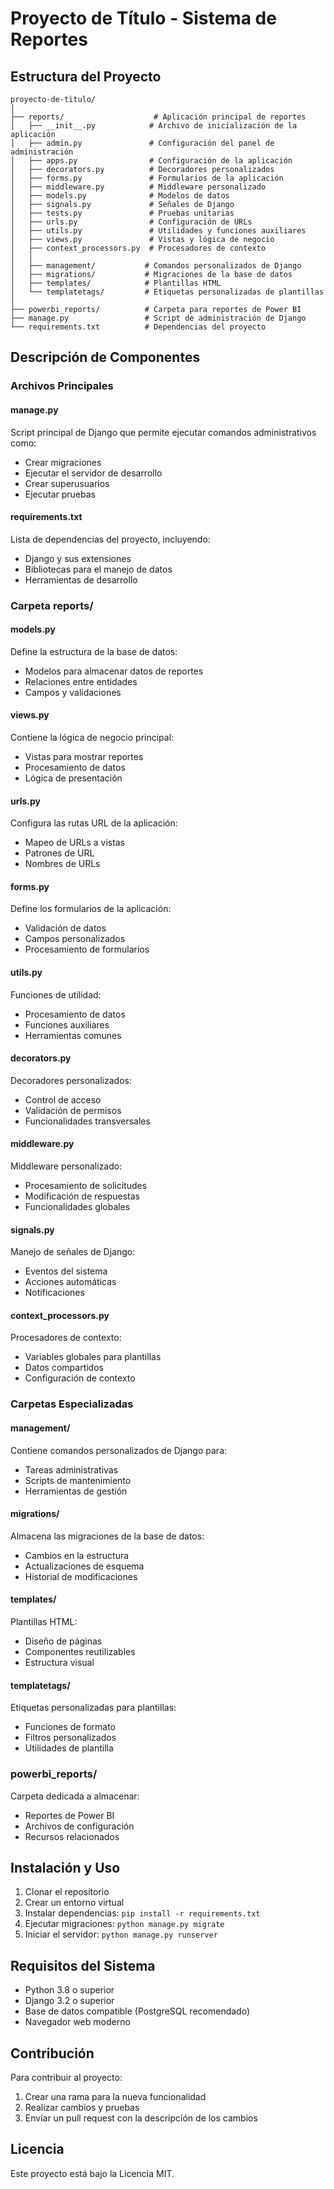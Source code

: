 # Proyecto de Título - Sistema de Reportes

## Estructura del Proyecto

```
proyecto-de-titulo/
│
├── reports/                    # Aplicación principal de reportes
│   ├── __init__.py            # Archivo de inicialización de la aplicación
│   ├── admin.py               # Configuración del panel de administración
│   ├── apps.py                # Configuración de la aplicación
│   ├── decorators.py          # Decoradores personalizados
│   ├── forms.py               # Formularios de la aplicación
│   ├── middleware.py          # Middleware personalizado
│   ├── models.py              # Modelos de datos
│   ├── signals.py             # Señales de Django
│   ├── tests.py               # Pruebas unitarias
│   ├── urls.py                # Configuración de URLs
│   ├── utils.py               # Utilidades y funciones auxiliares
│   ├── views.py               # Vistas y lógica de negocio
│   ├── context_processors.py  # Procesadores de contexto
│   │
│   ├── management/           # Comandos personalizados de Django
│   ├── migrations/           # Migraciones de la base de datos
│   ├── templates/            # Plantillas HTML
│   └── templatetags/         # Etiquetas personalizadas de plantillas
│
├── powerbi_reports/          # Carpeta para reportes de Power BI
├── manage.py                 # Script de administración de Django
└── requirements.txt          # Dependencias del proyecto
```

## Descripción de Componentes

### Archivos Principales

#### manage.py
Script principal de Django que permite ejecutar comandos administrativos como:
- Crear migraciones
- Ejecutar el servidor de desarrollo
- Crear superusuarios
- Ejecutar pruebas

#### requirements.txt
Lista de dependencias del proyecto, incluyendo:
- Django y sus extensiones
- Bibliotecas para el manejo de datos
- Herramientas de desarrollo

### Carpeta reports/

#### models.py
Define la estructura de la base de datos:
- Modelos para almacenar datos de reportes
- Relaciones entre entidades
- Campos y validaciones

#### views.py
Contiene la lógica de negocio principal:
- Vistas para mostrar reportes
- Procesamiento de datos
- Lógica de presentación

#### urls.py
Configura las rutas URL de la aplicación:
- Mapeo de URLs a vistas
- Patrones de URL
- Nombres de URLs

#### forms.py
Define los formularios de la aplicación:
- Validación de datos
- Campos personalizados
- Procesamiento de formularios

#### utils.py
Funciones de utilidad:
- Procesamiento de datos
- Funciones auxiliares
- Herramientas comunes

#### decorators.py
Decoradores personalizados:
- Control de acceso
- Validación de permisos
- Funcionalidades transversales

#### middleware.py
Middleware personalizado:
- Procesamiento de solicitudes
- Modificación de respuestas
- Funcionalidades globales

#### signals.py
Manejo de señales de Django:
- Eventos del sistema
- Acciones automáticas
- Notificaciones

#### context_processors.py
Procesadores de contexto:
- Variables globales para plantillas
- Datos compartidos
- Configuración de contexto

### Carpetas Especializadas

#### management/
Contiene comandos personalizados de Django para:
- Tareas administrativas
- Scripts de mantenimiento
- Herramientas de gestión

#### migrations/
Almacena las migraciones de la base de datos:
- Cambios en la estructura
- Actualizaciones de esquema
- Historial de modificaciones

#### templates/
Plantillas HTML:
- Diseño de páginas
- Componentes reutilizables
- Estructura visual

#### templatetags/
Etiquetas personalizadas para plantillas:
- Funciones de formato
- Filtros personalizados
- Utilidades de plantilla

### powerbi_reports/
Carpeta dedicada a almacenar:
- Reportes de Power BI
- Archivos de configuración
- Recursos relacionados

## Instalación y Uso

1. Clonar el repositorio
2. Crear un entorno virtual
3. Instalar dependencias: `pip install -r requirements.txt`
4. Ejecutar migraciones: `python manage.py migrate`
5. Iniciar el servidor: `python manage.py runserver`

## Requisitos del Sistema

- Python 3.8 o superior
- Django 3.2 o superior
- Base de datos compatible (PostgreSQL recomendado)
- Navegador web moderno

## Contribución

Para contribuir al proyecto:
1. Crear una rama para la nueva funcionalidad
2. Realizar cambios y pruebas
3. Enviar un pull request con la descripción de los cambios

## Licencia

Este proyecto está bajo la Licencia MIT. 
